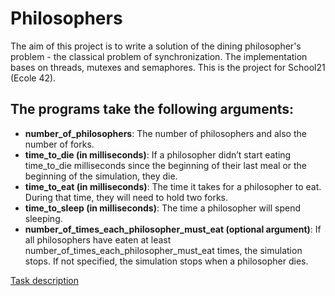 # Philosophers
The aim of this project is to write a solution of the dining philosopher's problem - the classical problem of synchronization. The implementation bases on threads, mutexes and semaphores.
This is the project for School21 (Ecole 42).

## The programs take the following arguments:

- **number_of_philosophers**: The number of philosophers and also the number of forks.
- **time_to_die (in milliseconds)**: If a philosopher didn’t start eating time_to_die milliseconds since the beginning of their last meal or the beginning of the simulation, they die.
- **time_to_eat (in milliseconds)**: The time it takes for a philosopher to eat. During that time, they will need to hold two forks.
- **time_to_sleep (in milliseconds)**: The time a philosopher will spend sleeping.
- **number_of_times_each_philosopher_must_eat (optional argument)**: If all philosophers have eaten at least number_of_times_each_philosopher_must_eat times, the simulation stops. If not specified, the simulation stops when a philosopher dies.

[Task description](https://github.com/kclassie/Philosophers/blob/main/philo_subject.pdf)
